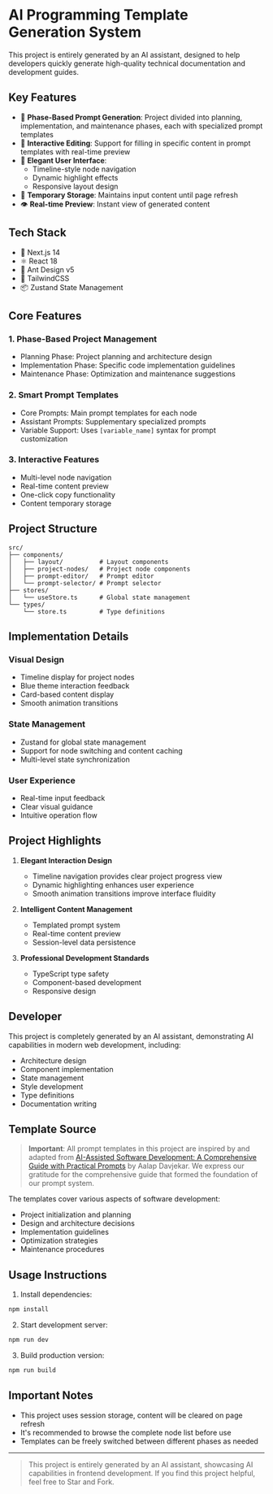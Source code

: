 # AI Programming Template Generation System

This project is entirely generated by an AI assistant, designed to help developers quickly generate high-quality technical documentation and development guides.

## Key Features

- 🎯 **Phase-Based Prompt Generation**: Project divided into planning, implementation, and maintenance phases, each with specialized prompt templates
- 📝 **Interactive Editing**: Support for filling in specific content in prompt templates with real-time preview
- 🎨 **Elegant User Interface**:
  - Timeline-style node navigation
  - Dynamic highlight effects
  - Responsive layout design
- 💾 **Temporary Storage**: Maintains input content until page refresh
- 👁️ **Real-time Preview**: Instant view of generated content

## Tech Stack

- 🚀 Next.js 14
- ⚛️ React 18
- 🎨 Ant Design v5
- 🌈 TailwindCSS
- 📦 Zustand State Management

## Core Features

### 1. Phase-Based Project Management
- Planning Phase: Project planning and architecture design
- Implementation Phase: Specific code implementation guidelines
- Maintenance Phase: Optimization and maintenance suggestions

### 2. Smart Prompt Templates
- Core Prompts: Main prompt templates for each node
- Assistant Prompts: Supplementary specialized prompts
- Variable Support: Uses `[variable_name]` syntax for prompt customization

### 3. Interactive Features
- Multi-level node navigation
- Real-time content preview
- One-click copy functionality
- Content temporary storage

## Project Structure

```
src/
├── components/
│   ├── layout/          # Layout components
│   ├── project-nodes/   # Project node components
│   ├── prompt-editor/   # Prompt editor
│   └── prompt-selector/ # Prompt selector
├── stores/
│   └── useStore.ts      # Global state management
└── types/
    └── store.ts         # Type definitions
```

## Implementation Details

### Visual Design
- Timeline display for project nodes
- Blue theme interaction feedback
- Card-based content display
- Smooth animation transitions

### State Management
- Zustand for global state management
- Support for node switching and content caching
- Multi-level state synchronization

### User Experience
- Real-time input feedback
- Clear visual guidance
- Intuitive operation flow

## Project Highlights

1. **Elegant Interaction Design**
   - Timeline navigation provides clear project progress view
   - Dynamic highlighting enhances user experience
   - Smooth animation transitions improve interface fluidity

2. **Intelligent Content Management**
   - Templated prompt system
   - Real-time content preview
   - Session-level data persistence

3. **Professional Development Standards**
   - TypeScript type safety
   - Component-based development
   - Responsive design

## Developer

This project is completely generated by an AI assistant, demonstrating AI capabilities in modern web development, including:
- Architecture design
- Component implementation
- State management
- Style development
- Type definitions
- Documentation writing

## Template Source

> **Important**: All prompt templates in this project are inspired by and adapted from [AI-Assisted Software Development: A Comprehensive Guide with Practical Prompts](https://aalapdavjekar.medium.com/ai-assisted-software-development-a-comprehensive-guide-with-practical-prompts-part-1-3-989a529908e0) by Aalap Davjekar. We express our gratitude for the comprehensive guide that formed the foundation of our prompt system.

The templates cover various aspects of software development:
- Project initialization and planning
- Design and architecture decisions
- Implementation guidelines
- Optimization strategies
- Maintenance procedures

## Usage Instructions

1. Install dependencies:
```bash
npm install
```

2. Start development server:
```bash
npm run dev
```

3. Build production version:
```bash
npm run build
```

## Important Notes

- This project uses session storage, content will be cleared on page refresh
- It's recommended to browse the complete node list before use
- Templates can be freely switched between different phases as needed

---

> This project is entirely generated by an AI assistant, showcasing AI capabilities in frontend development. If you find this project helpful, feel free to Star and Fork.
